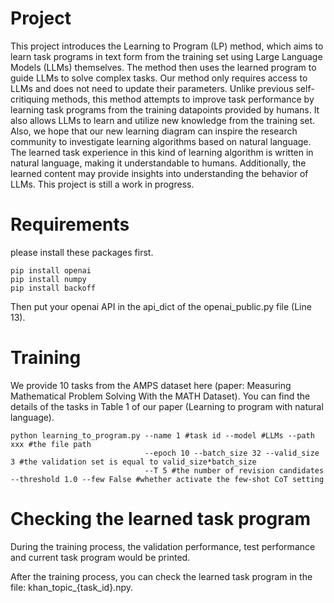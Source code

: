 # Project

This project introduces the Learning to Program (LP) method, which aims to learn task programs in text form from the training set using Large Language Models (LLMs) themselves. The method then uses the learned program to guide LLMs to solve complex tasks. Our method only requires access to LLMs and does not need to update their parameters. Unlike previous self-critiquing methods, this method attempts to improve task performance by learning task programs from the training datapoints provided by humans. It also allows LLMs to learn and utilize new knowledge from the training set. Also, we hope that our new learning diagram can inspire the research community to investigate learning algorithms based on natural language. The learned task experience in this kind of learning algorithm is written in natural language, making it understandable to humans. Additionally, the learned content may provide insights into understanding the behavior of LLMs. This project is still a work in progress.


# Requirements
please install these packages first.
```
pip install openai
pip install numpy
pip install backoff
```
Then put your openai API in the api_dict of the openai_public.py file (Line 13).
# Training
We provide 10 tasks from the AMPS dataset here (paper: Measuring Mathematical Problem Solving With the MATH Dataset). You can find the details of the tasks in Table 1 of our paper (Learning to program with natural language). 
```
python learning_to_program.py --name 1 #task id --model #LLMs --path xxx #the file path
                              --epoch 10 --batch_size 32 --valid_size 3 #the validation set is equal to valid_size*batch_size 
                              --T 5 #the number of revision candidates --threshold 1.0 --few False #whether activate the few-shot CoT setting 
```
# Checking the learned task program
During the training process, the validation performance, test performance and current task program would be printed.

After the training process, you can check the learned task program in the file: khan_topic_{task_id}.npy. 
